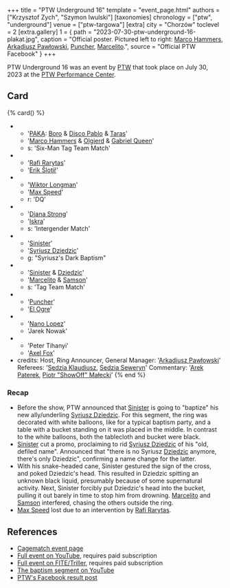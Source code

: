 +++
title = "PTW Underground 16"
template = "event_page.html"
authors = ["Krzysztof Zych", "Szymon Iwulski"]
[taxonomies]
chronology = ["ptw", "underground"]
venue = ["ptw-targowa"]
[extra]
city = "Chorzów"
toclevel = 2
[extra.gallery]
1 = { path = "2023-07-30-ptw-underground-16-plakat.jpg", caption = "Official poster. Pictured left to right: [Marco Hammers](@/w/marco-hammers.md), [Arkadiusz Pawłowski](@/w/pan-pawlowski.md), [Puncher](@/w/puncher.md), [Marcelito](@/w/marcelito.md).", source = "Official PTW Facebook" }
+++

PTW Underground 16 was an event by [PTW](@/o/ptw.md) that took place on July 30, 2023 at the [PTW Performance Center](@/v/ptw-targowa.md).

## Card

{% card() %}
- - '[PAKA](@/tt/paka.md): [Boro](@/w/boro.md) & [Disco Pablo](@/w/disco-pablo.md) & [Taras](@/w/taras.md)'
  - '[Marco Hammers](@/w/marco-hammers.md) & [Olgierd](@/w/olgierd.md) & [Gabriel Queen](@/w/gabriel-queen.md)'
  - s: 'Six-Man Tag Team Match'
- - '[Rafi Rarytas](@/w/rafi.md)'
  - '[Erik Šlotíř](@/w/erik-slotir.md)'
- - '[Wiktor Longman](@/w/wiktor-longman.md)'
  - '[Max Speed](@/w/max-speed.md)'
  - r: 'DQ'
- - '[Diana Strong](@/w/diana-strong.md)'
  - '[Iskra](@/w/iskra.md)'
  - s: 'Intergender Match'
- - '[Sinister](@/w/sinister.md)'
  - '[Syriusz Dziedzic](@/w/dziedzic.md)'
  - g: "Syriusz's Dark Baptism"
- - '[Sinister](@/w/sinister.md) & [Dziedzic](@/w/dziedzic.md)'
  - '[Marcelito](@/w/marcelito.md) & [Samson](@/w/samson.md)'
  - s: 'Tag Team Match'
- - '[Puncher](@/w/puncher.md)'
  - '[El Ogre](@/w/olgierd.md)'
- - '[Nano Lopez](@/w/nano-lopez.md)'
  - 'Jarek Nowak'
- - 'Peter Tihanyi'
  - '[Axel Fox](@/w/axel-fox.md)'
- credits:
    Host, Ring Announcer, General Manager: '[Arkadiusz Pawłowski](@/w/pan-pawlowski.md)'
    Referees: '[Sędzia Klaudiusz](@/w/sedzia-klaudiusz.md), [Sędzia Seweryn](@/w/sedzia-seweryn.md)'
    Commentary: '[Arek Paterek](@/w/arek-paterek.md), [Piotr "ShowOff" Małecki](@/w/piotr-malecki.md)'
{% end %}

### Recap

* Before the show, PTW announced that [Sinister](@/w/sinister.md) is going to "baptize" his new ally/underling [Syriusz Dziedzic](@/w/dziedzic.md). For this segment, the ring was decorated with white balloons, like for a typical baptism party, and a table with a bucket standing on it was placed in the middle. In contrast to the white balloons, both the tablecloth and bucket were black.
* [Sinister](@/w/sinister.md) cut a promo, proclaiming to rid [Syriusz Dziedzic](@/w/dziedzic.md) of his "old, defiled name". Announced that "there is no Syriusz [Dziedzic](@/w/dziedzic.md) anymore, there's only Dziedzic", confirming a name change for the latter.
* With his snake-headed cane, Sinister gestured the sign of the cross, and poked Dziedzic's head. This resulted in Dziedzic spitting an unknown black liquid, presumably because of some supernatural activity. Next, Sinister forcibly put Dziedzic's head into the bucket, pulling it out barely in time to stop him from drowning. [Marcelito](@/w/marcelito.md) and [Samson](@/w/samson.md) interfered, chasing the others outside the ring.
* [Max Speed](@/w/max-speed.md) lost due to an intervention by [Rafi Rarytas](@/w/rafi.md).

## References

* [Cagematch event page](https://www.cagematch.net/?id=1&nr=367305)
* [Full event on YouTube](https://www.youtube.com/watch?v=vFknTT_bV4o), requires paid subscription
* [Full event on FITE/Triller](https://www.trillertv.com/watch/ptw-underground-16/2pdk9/), requires paid subscription
* [The baptism segment on YouTube](https://www.youtube.com/watch?v=5wJm0wZJoko)
* [PTW's Facebook result post](https://www.facebook.com/PrimeTimeWrestlingPL/posts/pfbid031meMsmGq7ediXuSoXjcXbmCBXbGgrGgBS6thv5PGhEqt3KBvbosSHwkyMjZktFxel)
